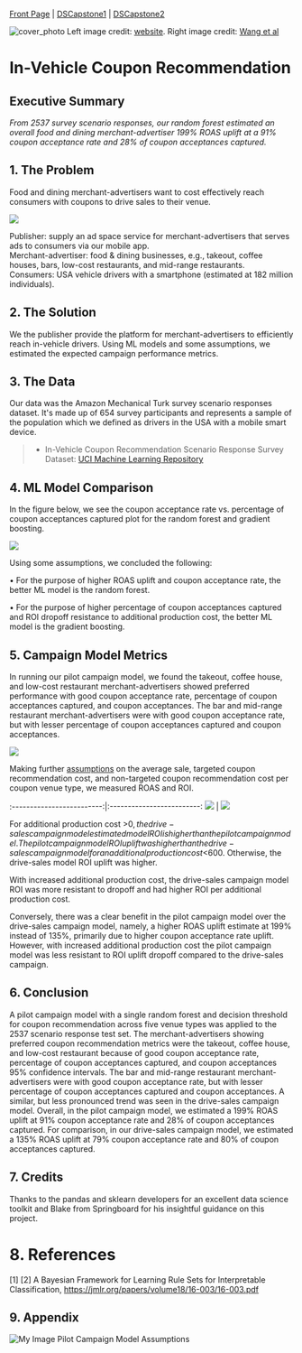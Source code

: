 [Front Page]() | [DSCapstone1](https://pauljacob.github.io/DSCapstone1/) | [DSCapstone2](https://pauljacob.github.io/DSCapstone2/)

![cover_photo](./reports/image/vehicle_coupon_logo.png)
Left image credit: [website](). Right image credit: [Wang et al](https://jmlr.org/papers/volume18/16-003/16-003.pdf)

# In-Vehicle Coupon Recommendation

## Executive Summary

*From 2537 survey scenario responses, our random forest estimated an overall food and dining merchant-advertiser 199% ROAS uplift at a 91% coupon acceptance rate and 28% of coupon acceptances captured.*

## 1. The Problem

Food and dining merchant-advertisers want to cost effectively reach consumers with coupons to drive sales to their venue.

![](./reports/image/entity_diagram.png)

Publisher: supply an ad space service for merchant-advertisers that serves ads to consumers via our mobile app.  
Merchant-advertiser: food & dining businesses, e.g., takeout, coffee houses, bars, low-cost restaurants, and mid-range restaurants.  
Consumers: USA vehicle drivers with a smartphone (estimated at 182 million individuals).  

## 2. The Solution
We the publisher provide the platform for merchant-advertisers to efficiently reach in-vehicle drivers. Using ML models and some assumptions, we estimated the expected campaign performance metrics.



## 3. The Data

Our data was the Amazon Mechanical Turk survey scenario responses dataset. It's made up of 654 survey participants and represents a sample of the population which we defined as drivers in the USA with a mobile smart device.

> * In-Vehicle Coupon Recommendation Scenario Response Survey Dataset: [UCI Machine Learning Repository](https://archive.ics.uci.edu/dataset/603/in+vehicle+coupon+recommendation)



## 4. ML Model Comparison

In the figure below, we see the coupon acceptance rate vs. percentage of coupon acceptances captured plot for the random forest and gradient boosting.

![](./reports/image/figure_precision_recall_curve_random_forest_gradient_boosting_metric_auc_v4dot3.png)

Using some assumptions, we concluded the following:

• For the purpose of higher ROAS uplift and coupon acceptance rate, the better ML model is the random forest.

• For the purpose of higher percentage of coupon acceptances captured and ROI dropoff resistance to additional production cost, the better ML model is the gradient boosting.


## 5. Campaign Model Metrics

In running our pilot campaign model, we found the takeout, coffee house, and low-cost restaurant merchant-advertisers showed preferred performance with good coupon acceptance rate, percentage of coupon acceptances captured, and coupon acceptances. The bar and mid-range restaurant merchant-advertisers were with good coupon acceptance rate, but with lesser percentage of coupon acceptances captured and coupon acceptances.


![](./reports/image/figure_random_forest_gradient_boosting_campaign_model_metrics_v4dot3.png)


Making further [assumptions](#pilot_campaign_model_assumptions) on the average sale, targeted coupon recommendation cost, and non-targeted coupon recommendation cost per coupon venue type, we measured ROAS and ROI.


:-------------------------:|:-------------------------:
![](./reports/image/figure_random_forest_gradient_boosting_campaign_roi_per_additional_production_cost_v4dot3.png)
 |  ![](./reports/image/figure_random_forest_gradient_boosting_campaign_roi_uplift_estimate_per_additional_production_cost_v4dot3.png)



For additional production cost >$0, the drive-sales campaign model estimated model ROI is higher than the pilot campaign model.
The pilot campaign model ROI uplift was higher than the drive-sales campaign model for an additional production cost <$600. Otherwise, the drive-sales model ROI uplift was higher.


With increased additional production cost, the drive-sales campaign model ROI was more resistant to dropoff and had higher ROI per additional production cost. 

Conversely, there was a clear benefit in the pilot campaign model over the drive-sales campaign model, namely, a higher ROAS uplift estimate at 199% instead of 135%, primarily due to higher coupon acceptance rate uplift. However, with increased additional production cost the pilot campaign model was less resistant to ROI uplift dropoff compared to the drive-sales campaign.


## 6. Conclusion

A pilot campaign model with a single random forest and decision threshold for coupon recommendation across five venue types was applied to the 2537 scenario response test set. The merchant-advertisers showing preferred coupon recommendation metrics were the takeout, coffee house, and low-cost restaurant because of good coupon acceptance rate, percentage of coupon acceptances captured, and coupon acceptances 95% confidence intervals. The bar and mid-range restaurant merchant-advertisers were with good coupon acceptance rate, but with lesser percentage of coupon acceptances captured and coupon acceptances. A similar, but less pronounced trend was seen in the drive-sales campaign model. Overall, in the pilot campaign model, we estimated a 199% ROAS uplift at 91% coupon acceptance rate and 28% of coupon acceptances captured. For comparison, in our drive-sales campaign model, we estimated a 135% ROAS uplift at 79% coupon acceptance rate and 80% of coupon acceptances captured.



## 7. Credits

Thanks to the pandas and sklearn developers for an excellent data science toolkit and Blake from Springboard for his insightful guidance on this project.

# 8. References
[1] 
[2] A Bayesian Framework for Learning Rule Sets for Interpretable Classification, https://jmlr.org/papers/volume18/16-003/16-003.pdf


## 9. Appendix

<img src="./reports/image/pilot_campaign_model_assumptions.png" alt="My Image" id="pilot_campaign_model_assumptions">
Pilot Campaign Model Assumptions












